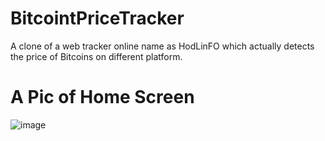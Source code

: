 # BitcointPriceTracker
A clone of a web tracker online name as HodLinFO which actually detects the price of Bitcoins on different platform.

# A Pic of Home Screen
![image](https://github.com/deepakthecoder1982/BitcointPriceTracker/assets/108220666/91cae0c1-3ef2-4929-90d1-9c2bc1a10e40)
